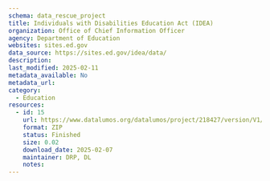 ```yaml
---
schema: data_rescue_project 
title: Individuals with Disabilities Education Act (IDEA)
organization: Office of Chief Information Officer
agency: Department of Education
websites: sites.ed.gov
data_source: https://sites.ed.gov/idea/data/
description: 
last_modified: 2025-02-11
metadata_available: No
metadata_url: 
category:
  - Education 
resources:
  - id: 15
    url: https://www.datalumos.org/datalumos/project/218427/version/V1/view
    format: ZIP
    status: Finished
    size: 0.02
    download_date: 2025-02-07
    maintainer: DRP, DL
    notes: 
---
```

